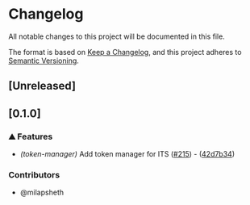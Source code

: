 # Changelog

All notable changes to this project will be documented in this file.

The format is based on [Keep a Changelog](https://keepachangelog.com/en/1.0.0/),
and this project adheres to [Semantic Versioning](https://semver.org/spec/v2.0.0.html).

## [Unreleased]

## [0.1.0]

### ⛰️ Features

- *(token-manager)* Add token manager for ITS ([#215](https://github.com/axelarnetwork/axelar-cgp-stellar/pull/215)) - ([42d7b34](https://github.com/axelarnetwork/axelar-cgp-stellar/commit/42d7b348a4b419ce77c35688f93ba803c2e5ef1e))

### Contributors

* @milapsheth
